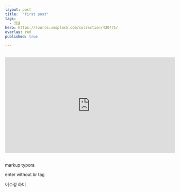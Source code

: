 ```yaml
---
layout: post
title:  "First post"
tags:
  - 첫글
hero: https://source.unsplash.com/collection/430471/
overlay: red
published: true

---
```


<br>

<div class="youtube-wrapper">
  <iframe width="560" height="315" src="https://www.youtube.com/embed/wXTJBr9tt8Q" frameborder="0" allow="accelerometer; autoplay; encrypted-media; gyroscope; picture-in-picture" allowfullscreen></iframe></div>

<br>

<p>markup typora</p>

<p>enter without br tag</p>

<p>이수정 하이</p>

